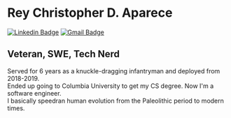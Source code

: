 # Rey Christopher D. Aparece
[![Linkedin Badge](https://img.shields.io/badge/-LinkedIn-blue?style=flat-square&logo=Linkedin&logoColor=white&link=https://www.linkedin.com/in/rcda/)](https://www.linkedin.com/in/rcda/)
[![Gmail Badge](https://img.shields.io/badge/Gmail-d14836?style=flat-square&logo=Gmail&logoColor=white&link=mailto:rcda.civ@gmail.com)](mailto:rcda.civ@gmail.com)
<!--
**Apacher122/ApacheR122** is a ✨ _special_ ✨ repository because its `README.md` (this file) appears on your GitHub profile.

Here are some ideas to get you started:

- 🔭 I’m currently working on ...
- 🌱 I’m currently learning ...
- 👯 I’m looking to collaborate on ...
- 🤔 I’m looking for help with ...
- 💬 Ask me about ...
- 📫 How to reach me: ...
- 😄 Pronouns: ...
- ⚡ Fun fact: ...### Veteran, Student, Tech Nerd

-->
## Veteran, SWE, Tech Nerd
Served for 6 years as a knuckle-dragging infantryman and deployed from 2018-2019.  
Ended up going to Columbia University to get my CS degree. Now I'm a software engineer.  
I basically speedran human evolution from the Paleolithic period to modern times.
